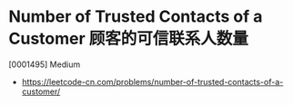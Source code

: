 # Number of Trusted Contacts of a Customer 顾客的可信联系人数量

[0001495] Medium

- https://leetcode-cn.com/problems/number-of-trusted-contacts-of-a-customer/
